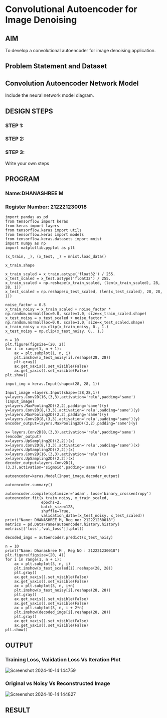 # Convolutional Autoencoder for Image Denoising

## AIM

To develop a convolutional autoencoder for image denoising application.

## Problem Statement and Dataset

## Convolution Autoencoder Network Model

Include the neural network model diagram.

## DESIGN STEPS

### STEP 1:

### STEP 2:

### STEP 3:

Write your own steps

## PROGRAM
### Name:DHANASHREE M
### Register Number: 212221230018
```
import pandas as pd
from tensorflow import keras 
from keras import layers
from tensorflow.keras import utils
from tensorflow.keras import models
from tensorflow.keras.datasets import mnist
import numpy as np
import matplotlib.pyplot as plt

(x_train, _), (x_test, _) = mnist.load_data()

x_train.shape

x_train_scaled = x_train.astype('float32') / 255.
x_test_scaled = x_test.astype('float32') / 255.
x_train_scaled = np.reshape(x_train_scaled, (len(x_train_scaled), 28, 28, 1))
x_test_scaled = np.reshape(x_test_scaled, (len(x_test_scaled), 28, 28, 1))

noise_factor = 0.5
x_train_noisy = x_train_scaled + noise_factor * np.random.normal(loc=0.0, scale=1.0, size=x_train_scaled.shape)
x_test_noisy = x_test_scaled + noise_factor * np.random.normal(loc=0.0, scale=1.0, size=x_test_scaled.shape)
x_train_noisy = np.clip(x_train_noisy, 0., 1.)
x_test_noisy = np.clip(x_test_noisy, 0., 1.)

n = 10
plt.figure(figsize=(20, 2))
for i in range(1, n + 1):
    ax = plt.subplot(1, n, i)
    plt.imshow(x_test_noisy[i].reshape(28, 28))
    plt.gray()
    ax.get_xaxis().set_visible(False)
    ax.get_yaxis().set_visible(False)
plt.show()

input_img = keras.Input(shape=(28, 28, 1))

Input_image =layers.Input(shape=(28,28,1))
y=layers.Conv2D(16,(3,3),activation='relu',padding='same')(Input_image)
y=layers.MaxPooling2D((2,2),padding='same')(y)
y=layers.Conv2D(8,(3,3),activation='relu',padding='same')(y)
y=layers.MaxPooling2D((2,2),padding='same')(y)
y=layers.Conv2D(8,(3,3),activation='relu',padding='same')(y)
encoder_output=layers.MaxPooling2D((2,2),padding='same')(y)

x= layers.Conv2D(8,(3,3),activation='relu',padding='same')(encoder_output)
x=layers.UpSampling2D((2,2))(x)
x=layers.Conv2D(8,(3,3),activation='relu',padding='same')(x)
x=layers.UpSampling2D((2,2))(x)
x=layers.Conv2D(16,(3,3),activation='relu')(x)
x=layers.UpSampling2D((2,2))(x)
decoder_output=layers.Conv2D(1,(3,3),activation='sigmoid',padding='same')(x)

autoencoder=keras.Model(Input_image,decoder_output)

autoencoder.summary()

autoencoder.compile(optimizer='adam', loss='binary_crossentropy')
autoencoder.fit(x_train_noisy, x_train_scaled,
                epochs=2,
                batch_size=128,
                shuffle=True,
                validation_data=(x_test_noisy, x_test_scaled))
print("Name: DHANASHREE M, Reg no: 212221230018")
metrics = pd.DataFrame(autoencoder.history.history)
metrics[['loss','val_loss']].plot()

decoded_imgs = autoencoder.predict(x_test_noisy)

n = 10
print("Name: Dhanashree M , Reg NO : 212221230018")
plt.figure(figsize=(20, 4))
for i in range(1, n + 1):
    ax = plt.subplot(3, n, i)
    plt.imshow(x_test_scaled[i].reshape(28, 28))
    plt.gray()
    ax.get_xaxis().set_visible(False)
    ax.get_yaxis().set_visible(False)
    ax = plt.subplot(3, n, i+n)
    plt.imshow(x_test_noisy[i].reshape(28, 28))
    plt.gray()
    ax.get_xaxis().set_visible(False)
    ax.get_yaxis().set_visible(False)    
    ax = plt.subplot(3, n, i + 2*n)
    plt.imshow(decoded_imgs[i].reshape(28, 28))
    plt.gray()
    ax.get_xaxis().set_visible(False)
    ax.get_yaxis().set_visible(False)
plt.show()
```

## OUTPUT

### Training Loss, Validation Loss Vs Iteration Plot

![Screenshot 2024-10-14 144759](https://github.com/user-attachments/assets/963b2d63-48ed-4233-92fb-6f61dfe22945)


### Original vs Noisy Vs Reconstructed Image

![Screenshot 2024-10-14 144827](https://github.com/user-attachments/assets/531c38dd-599a-4270-ae10-11abf340cd56)




## RESULT
